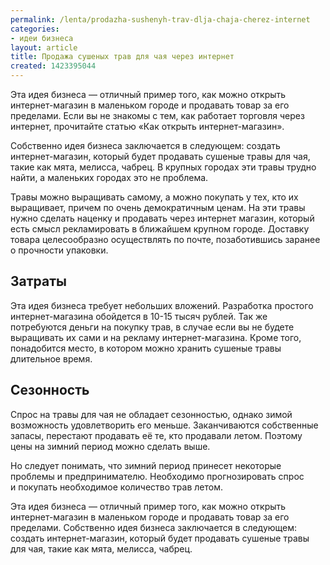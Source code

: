```yaml
---
permalink: /lenta/prodazha-sushenyh-trav-dlja-chaja-cherez-internet
categories:
- идеи бизнеса
layout: article
title: Продажа сушеных трав для чая через интернет
created: 1423395044
---
```

Эта идея бизнеса — отличный пример того, как можно открыть интернет-магазин в маленьком городе и продавать товар за его пределами. Если вы не знакомы с тем, как работает торговля через интернет, прочитайте статью «Как открыть интернет-магазин».

Собственно идея бизнеса заключается в следующем: создать интернет-магазин, который будет продавать сушеные травы для чая, такие как мята, мелисса, чабрец. В крупных городах эти травы трудно найти, а маленьких городах это не проблема.

Травы можно выращивать самому, а можно покупать у тех, кто их выращивает, причем по очень демократичным ценам. На эти травы нужно сделать наценку и продавать через интернет магазин, который есть смысл рекламировать в ближайшем крупном городе. Доставку товара целесообразно осуществлять по почте, позаботившись заранее о прочности упаковки.

## Затраты ##

Эта идея бизнеса требует небольших вложений. Разработка простого интернет-магазина обойдется в 10-15 тысяч рублей. Так же потребуются деньги на покупку трав, в случае если вы не будете выращивать их сами и на рекламу интернет-магазина. Кроме того, понадобится место, в котором можно хранить сушеные травы длительное время.

## Сезонность ##

Спрос на травы для чая не обладает сезонностью, однако зимой возможность удовлетворить его меньше. Заканчиваются собственные запасы, перестают продавать её те, кто продавали летом. Поэтому цены на зимний период можно сделать выше.

Но следует понимать, что зимний период принесет некоторые проблемы и предпринимателю. Необходимо прогнозировать спрос и покупать необходимое количество трав летом.

Эта идея бизнеса — отличный пример того, как можно открыть интернет-магазин в маленьком городе и продавать товар за его пределами. Собственно идея бизнеса заключается в следующем: создать интернет-магазин, который будет продавать сушеные травы для чая, такие как мята, мелисса, чабрец.
